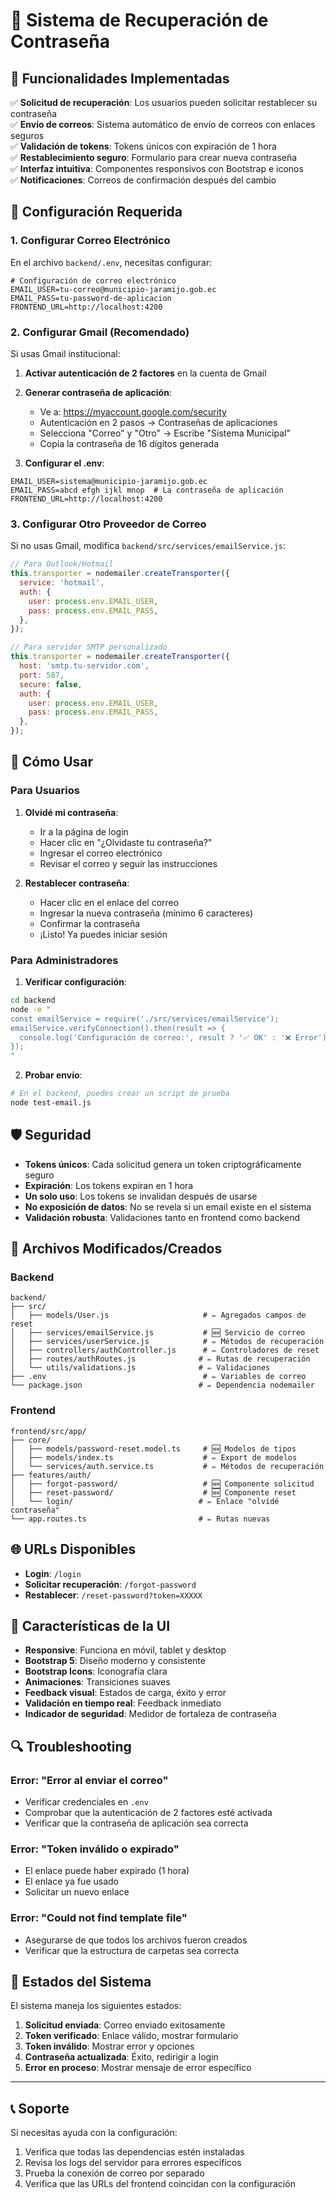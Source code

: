# 📧 Sistema de Recuperación de Contraseña

## 🎯 Funcionalidades Implementadas

✅ **Solicitud de recuperación**: Los usuarios pueden solicitar restablecer su contraseña  
✅ **Envío de correos**: Sistema automático de envío de correos con enlaces seguros  
✅ **Validación de tokens**: Tokens únicos con expiración de 1 hora  
✅ **Restablecimiento seguro**: Formulario para crear nueva contraseña  
✅ **Interfaz intuitiva**: Componentes responsivos con Bootstrap e iconos  
✅ **Notificaciones**: Correos de confirmación después del cambio  

## 🔧 Configuración Requerida

### 1. Configurar Correo Electrónico

En el archivo `backend/.env`, necesitas configurar:

```env
# Configuración de correo electrónico
EMAIL_USER=tu-correo@municipio-jaramijo.gob.ec
EMAIL_PASS=tu-password-de-aplicacion
FRONTEND_URL=http://localhost:4200
```

### 2. Configurar Gmail (Recomendado)

Si usas Gmail institucional:

1. **Activar autenticación de 2 factores** en la cuenta de Gmail
2. **Generar contraseña de aplicación**:
   - Ve a: https://myaccount.google.com/security
   - Autenticación en 2 pasos → Contraseñas de aplicaciones
   - Selecciona "Correo" y "Otro" → Escribe "Sistema Municipal"
   - Copia la contraseña de 16 dígitos generada

3. **Configurar el .env**:
```env
EMAIL_USER=sistema@municipio-jaramijo.gob.ec
EMAIL_PASS=abcd efgh ijkl mnop  # La contraseña de aplicación
FRONTEND_URL=http://localhost:4200
```

### 3. Configurar Otro Proveedor de Correo

Si no usas Gmail, modifica `backend/src/services/emailService.js`:

```javascript
// Para Outlook/Hotmail
this.transporter = nodemailer.createTransporter({
  service: 'hotmail',
  auth: {
    user: process.env.EMAIL_USER,
    pass: process.env.EMAIL_PASS,
  },
});

// Para servidor SMTP personalizado
this.transporter = nodemailer.createTransporter({
  host: 'smtp.tu-servidor.com',
  port: 587,
  secure: false,
  auth: {
    user: process.env.EMAIL_USER,
    pass: process.env.EMAIL_PASS,
  },
});
```

## 🚀 Cómo Usar

### Para Usuarios

1. **Olvidé mi contraseña**:
   - Ir a la página de login
   - Hacer clic en "¿Olvidaste tu contraseña?"
   - Ingresar el correo electrónico
   - Revisar el correo y seguir las instrucciones

2. **Restablecer contraseña**:
   - Hacer clic en el enlace del correo
   - Ingresar la nueva contraseña (mínimo 6 caracteres)
   - Confirmar la contraseña
   - ¡Listo! Ya puedes iniciar sesión

### Para Administradores

1. **Verificar configuración**:
```bash
cd backend
node -e "
const emailService = require('./src/services/emailService');
emailService.verifyConnection().then(result => {
  console.log('Configuración de correo:', result ? '✅ OK' : '❌ Error');
});
"
```

2. **Probar envío**:
```bash
# En el backend, puedes crear un script de prueba
node test-email.js
```

## 🛡️ Seguridad

- **Tokens únicos**: Cada solicitud genera un token criptográficamente seguro
- **Expiración**: Los tokens expiran en 1 hora
- **Un solo uso**: Los tokens se invalidan después de usarse
- **No exposición de datos**: No se revela si un email existe en el sistema
- **Validación robusta**: Validaciones tanto en frontend como backend

## 📁 Archivos Modificados/Creados

### Backend
```
backend/
├── src/
│   ├── models/User.js                     # ✏️ Agregados campos de reset
│   ├── services/emailService.js           # 🆕 Servicio de correo
│   ├── services/userService.js            # ✏️ Métodos de recuperación
│   ├── controllers/authController.js      # ✏️ Controladores de reset
│   ├── routes/authRoutes.js              # ✏️ Rutas de recuperación
│   └── utils/validations.js              # ✏️ Validaciones
├── .env                                   # ✏️ Variables de correo
└── package.json                          # ✏️ Dependencia nodemailer
```

### Frontend
```
frontend/src/app/
├── core/
│   ├── models/password-reset.model.ts     # 🆕 Modelos de tipos
│   ├── models/index.ts                    # ✏️ Export de modelos
│   └── services/auth.service.ts           # ✏️ Métodos de recuperación
├── features/auth/
│   ├── forgot-password/                   # 🆕 Componente solicitud
│   ├── reset-password/                    # 🆕 Componente reset
│   └── login/                            # ✏️ Enlace "olvidé contraseña"
└── app.routes.ts                         # ✏️ Rutas nuevas
```

## 🌐 URLs Disponibles

- **Login**: `/login`
- **Solicitar recuperación**: `/forgot-password`
- **Restablecer**: `/reset-password?token=XXXXX`

## 🎨 Características de la UI

- **Responsive**: Funciona en móvil, tablet y desktop
- **Bootstrap 5**: Diseño moderno y consistente
- **Bootstrap Icons**: Iconografía clara
- **Animaciones**: Transiciones suaves
- **Feedback visual**: Estados de carga, éxito y error
- **Validación en tiempo real**: Feedback inmediato
- **Indicador de seguridad**: Medidor de fortaleza de contraseña

## 🔍 Troubleshooting

### Error: "Error al enviar el correo"
- Verificar credenciales en `.env`
- Comprobar que la autenticación de 2 factores esté activada
- Verificar que la contraseña de aplicación sea correcta

### Error: "Token inválido o expirado"
- El enlace puede haber expirado (1 hora)
- El enlace ya fue usado
- Solicitar un nuevo enlace

### Error: "Could not find template file"
- Asegurarse de que todos los archivos fueron creados
- Verificar que la estructura de carpetas sea correcta

## 🚦 Estados del Sistema

El sistema maneja los siguientes estados:

1. **Solicitud enviada**: Correo enviado exitosamente
2. **Token verificado**: Enlace válido, mostrar formulario
3. **Token inválido**: Mostrar error y opciones
4. **Contraseña actualizada**: Éxito, redirigir a login
5. **Error en proceso**: Mostrar mensaje de error específico

---

## 📞 Soporte

Si necesitas ayuda con la configuración:

1. Verifica que todas las dependencias estén instaladas
2. Revisa los logs del servidor para errores específicos
3. Prueba la conexión de correo por separado
4. Verifica que las URLs del frontend coincidan con la configuración
